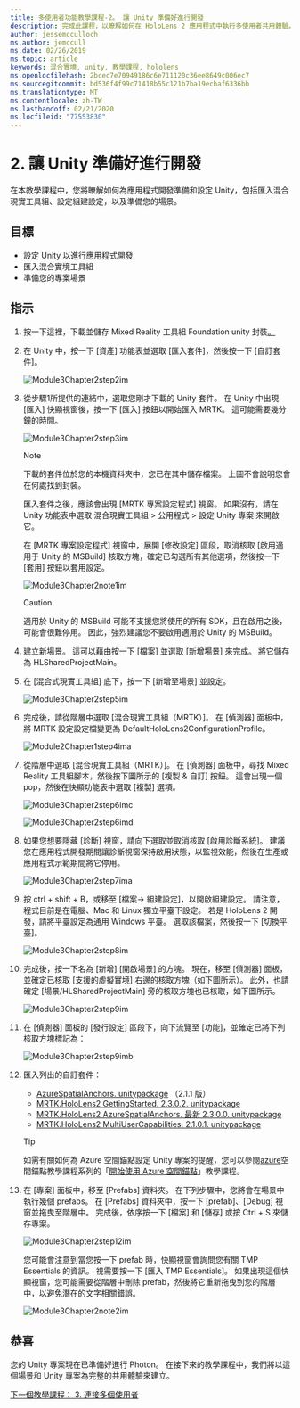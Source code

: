 ```yaml
---
title: 多使用者功能教學課程-2。 讓 Unity 準備好進行開發
description: 完成此課程，以瞭解如何在 HoloLens 2 應用程式中執行多使用者共用體驗。
author: jessemcculloch
ms.author: jemccull
ms.date: 02/26/2019
ms.topic: article
keywords: 混合實境, unity, 教學課程, hololens
ms.openlocfilehash: 2bcec7e70949186c6e711120c36ee8649c006ec7
ms.sourcegitcommit: bd536f4f99c71418b55c121b7ba19ecbaf6336bb
ms.translationtype: MT
ms.contentlocale: zh-TW
ms.lasthandoff: 02/21/2020
ms.locfileid: "77553830"
---
```

# <a name="2-getting-unity-ready-for-development"></a>2. 讓 Unity 準備好進行開發

在本教學課程中，您將瞭解如何為應用程式開發準備和設定 Unity，包括匯入混合現實工具組、設定組建設定，以及準備您的場景。

## <a name="objectives"></a>目標

* 設定 Unity 以進行應用程式開發
* 匯入混合實境工具組
* 準備您的專案場景

## <a name="instructions"></a>指示

1. 按一下這裡，下載並儲存 Mixed Reality 工具組 Foundation unity 封裝[。](https://github.com/microsoft/MixedRealityToolkit-Unity/releases/download/v2.3.0/Microsoft.MixedReality.Toolkit.Unity.Foundation.2.3.0.unitypackage)

2. 在 Unity 中，按一下 [資產] 功能表並選取 [匯入套件]，然後按一下 [自訂套件]。

    ![Module3Chapter2step2im](images/module3chapter2step2im.PNG)

3. 從步驟1所提供的連結中，選取您剛才下載的 Unity 套件。 在 Unity 中出現 [匯入] 快顯視窗後，按一下 [匯入] 按鈕以開始匯入 MRTK。 這可能需要幾分鐘的時間。

    ![Module3Chapter2step3im](images/module3chapter2step3im.PNG)

    >[!NOTE]
    >下載的套件位於您的本機資料夾中，您已在其中儲存檔案。 上圖不會說明您會在何處找到封裝。

    匯入套件之後，應該會出現 [MRTK 專案設定程式] 視窗。 如果沒有，請在 Unity 功能表中選取 混合現實工具組 > 公用程式 > 設定 Unity 專案 來開啟它。

    在 [MRTK 專案設定程式] 視窗中，展開 [修改設定] 區段，取消核取 [啟用適用于 Unity 的 MSBuild] 核取方塊，確定已勾選所有其他選項，然後按一下 [套用] 按鈕以套用設定。

    ![Module3Chapter2note1im](images/module3chapter2note1im-missing01.png)

    > [!CAUTION]
    > 適用於 Unity 的 MSBuild 可能不支援您將使用的所有 SDK，且在啟用之後，可能會很難停用。 因此，強烈建議您不要啟用適用於 Unity 的 MSBuild。
    
4. 建立新場景。 這可以藉由按一下 [檔案] 並選取 [新增場景] 來完成。 將它儲存為 HLSharedProjectMain。

5. 在 [混合式現實工具組] 底下，按一下 [新增至場景] 並設定。

    ![Module3Chapter2step5im](images/module3chapter2step5im.PNG)

6. 完成後，請從階層中選取 [混合現實工具組（MRTK）]。 在 [偵測器] 面板中，將 MRTK 設定設定檔變更為 DefaultHoloLens2ConfigurationProfile。

    ![Module2Chapter1step4ima](images/Module2Chapter1step4ima-missing01.png)

7. 從階層中選取 [混合現實工具組（MRTK）]。 在 [偵測器] 面板中，尋找 Mixed Reality 工具組腳本，然後按下圖所示的 [複製 & 自訂] 按鈕。  這會出現一個 pop，然後在快顯功能表中選取 [複製] 選項。

    ![Module3Chapter2step6imc](images/module3chapter2step6imc.PNG)

    ![Module3Chapter2step6imd](images/module3chapter2step6imd.PNG)

8. 如果您想要隱藏 [診斷] 視窗，請向下選取並取消核取 [啟用診斷系統]。 建議您在應用程式開發期間讓診斷視窗保持啟用狀態，以監視效能，然後在生產或應用程式示範期間將它停用。 

    ![Module3Chapter2step7ima](images/module3chapter2step7ima.PNG)

9. 按 ctrl + shift + B，或移至 [檔案-> 組建設定]，以開啟組建設定。 請注意，程式目前是在電腦、Mac 和 Linux 獨立平臺下設定。 若是 HoloLens 2 開發，請將平臺設定為通用 Windows 平臺。 選取該檔案，然後按一下 [切換平臺]。

    ![Module3Chapter2step8im](images/module3chapter2step8im.PNG)

10. 完成後，按一下名為 [新增] [開啟場景] 的方塊。 現在，移至 [偵測器] 面板，並確定已核取 [支援的虛擬實境] 右邊的核取方塊（如下圖所示）。 此外，也請確定 [場景/HLSharedProjectMain] 旁的核取方塊也已核取，如下圖所示。

    ![Module3Chapter2step9im](images/module3chapter2step9im.PNG)

11. 在 [偵測器] 面板的 [發行設定] 區段下，向下流覽至 [功能]，並確定已將下列核取方塊標記為：

    ![Module3Chapter2step9imb](images/module3chapter2step9imb.PNG)

12. 匯入列出的自訂套件：

    * [AzureSpatialAnchors. unitypackage](https://github.com/Azure/azure-spatial-anchors-samples/releases/download/v2.1.1/AzureSpatialAnchors.unitypackage) （2.1.1 版）
    * [MRTK.HoloLens2 GettingStarted. 2.3.0.2. unitypackage](https://github.com/microsoft/MixedRealityLearning/releases/download/getting-started-v2.3.0.2/MRTK.HoloLens2.Unity.Tutorials.Assets.GettingStarted.2.3.0.2.unitypackage)
    * [MRTK.HoloLens2 AzureSpatialAnchors. 最新 2.3.0.0. unitypackage](https://github.com/microsoft/MixedRealityLearning/releases/download/azure-spatial-anchors-v2.3.0.0/MRTK.HoloLens2.Unity.Tutorials.Assets.AzureSpatialAnchors.2.3.0.0.unitypackage)
    * [MRTK.HoloLens2 MultiUserCapabilities. 2.1.0.1. unitypackage](https://github.com/microsoft/MixedRealityLearning/releases/download/multi-user-capabilities-v2.1.0.1/MRTK.HoloLens2.Unity.Tutorials.Assets.MultiUserCapabilities.2.1.0.1.unitypackage)

    >[!TIP]
    >如需有關如何為 Azure 空間錨點設定 Unity 專案的提醒，您可以參閱[azure](https://docs.microsoft.com/windows/mixed-reality/mrlearning-asa-ch1)空間錨點教學課程系列的「[開始使用 Azure 空間錨點](https://docs.microsoft.com/windows/mixed-reality/mrlearning-asa-ch1)」教學課程。


13. 在 [專案] 面板中，移至 [Prefabs] 資料夾。 在下列步驟中，您將會在場景中執行幾個 prefabs。 在 [Prefabs] 資料夾中，按一下 [prefab]、[Debug] 視窗並拖曳至階層中。 完成後，依序按一下 [檔案] 和 [儲存] 或按 Ctrl + S 來儲存專案。

    ![Module3Chapter2step12im](images/module3chapter2step12im.PNG)

    您可能會注意到當您按一下 prefab 時，快顯視窗會詢問您有關 TMP Essentials 的資訊。 視需要按一下 [匯入 TMP Essentials]。 如果出現這個快顯視窗，您可能需要從階層中刪除 prefab，然後將它重新拖曳到您的階層中，以避免潛在的文字相關錯誤。

    ![Module3Chapter2note2im](images/module3chapter2note2im.PNG)

## <a name="congratulations"></a>恭喜

您的 Unity 專案現在已準備好進行 Photon。 在接下來的教學課程中，我們將以這個場景和 Unity 專案為完整的共用體驗來建立。

[下一個教學課程： 3. 連接多個使用者](mrlearning-sharing(photon)-ch3.md)
